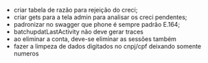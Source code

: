- criar tabela de razão para rejeição do creci;
- criar gets para a tela admin para analisar os creci pendentes;
- padronizar no swagger que phone é sempre padrão E.164;
- batchupdatLastActivity não deve gerar traces
- ao eliminar a conta, deve-se eliminar as sessões também
- fazer a limpeza de dados digitados no cnpj/cpf deixando somente numeros
